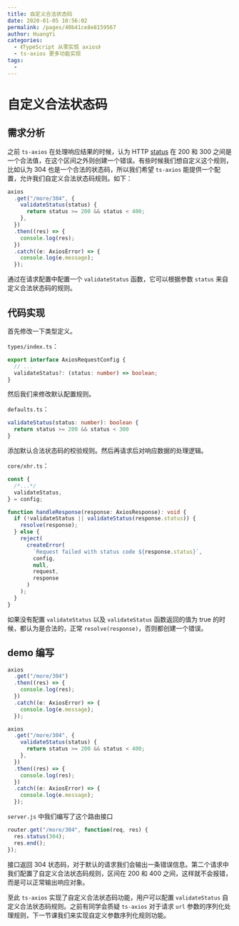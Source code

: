```yaml
---
title: 自定义合法状态码
date: 2020-01-05 10:56:02
permalink: /pages/40b41ce8e8159567
author: HuangYi
categories:
  - 《TypeScript 从零实现 axios》
  - ts-axios 更多功能实现
tags:
  -
---
```


# 自定义合法状态码

## 需求分析

之前 `ts-axios` 在处理响应结果的时候，认为 HTTP [status](https://developer.mozilla.org/en-US/docs/Web/API/XMLHttpRequest/status) 在 200 和 300 之间是一个合法值，在这个区间之外则创建一个错误。有些时候我们想自定义这个规则，比如认为 304 也是一个合法的状态码，所以我们希望 `ts-axios` 能提供一个配置，允许我们自定义合法状态码规则。如下：

```typescript
axios
  .get("/more/304", {
    validateStatus(status) {
      return status >= 200 && status < 400;
    },
  })
  .then((res) => {
    console.log(res);
  })
  .catch((e: AxiosError) => {
    console.log(e.message);
  });
```

通过在请求配置中配置一个 `validateStatus` 函数，它可以根据参数 `status` 来自定义合法状态码的规则。

## 代码实现

首先修改一下类型定义。

`types/index.ts`：

```typescript
export interface AxiosRequestConfig {
  // ...
  validateStatus?: (status: number) => boolean;
}
```

然后我们来修改默认配置规则。

`defaults.ts`：

```typescript
validateStatus(status: number): boolean {
  return status >= 200 && status < 300
}
```

添加默认合法状态码的校验规则。然后再请求后对响应数据的处理逻辑。

`core/xhr.ts`：

```typescript
const {
  /*...*/
  validateStatus,
} = config;

function handleResponse(response: AxiosResponse): void {
  if (!validateStatus || validateStatus(response.status)) {
    resolve(response);
  } else {
    reject(
      createError(
        `Request failed with status code ${response.status}`,
        config,
        null,
        request,
        response
      )
    );
  }
}
```

如果没有配置 `validateStatus` 以及 `validateStatus` 函数返回的值为 true 的时候，都认为是合法的，正常 `resolve(response)`，否则都创建一个错误。

## demo 编写

```typescript
axios
  .get("/more/304")
  .then((res) => {
    console.log(res);
  })
  .catch((e: AxiosError) => {
    console.log(e.message);
  });

axios
  .get("/more/304", {
    validateStatus(status) {
      return status >= 200 && status < 400;
    },
  })
  .then((res) => {
    console.log(res);
  })
  .catch((e: AxiosError) => {
    console.log(e.message);
  });
```

`server.js` 中我们编写了这个路由接口

```javascript
router.get("/more/304", function(req, res) {
  res.status(304);
  res.end();
});
```

接口返回 304 状态码，对于默认的请求我们会输出一条错误信息。第二个请求中我们配置了自定义合法状态码规则，区间在 200 和 400 之间，这样就不会报错，而是可以正常输出响应对象。

至此 `ts-axios` 实现了自定义合法状态码功能，用户可以配置 `validateStatus` 自定义合法状态码规则。之前有同学会质疑 `ts-axios` 对于请求 `url` 参数的序列化处理规则，下一节课我们来实现自定义参数序列化规则功能。
